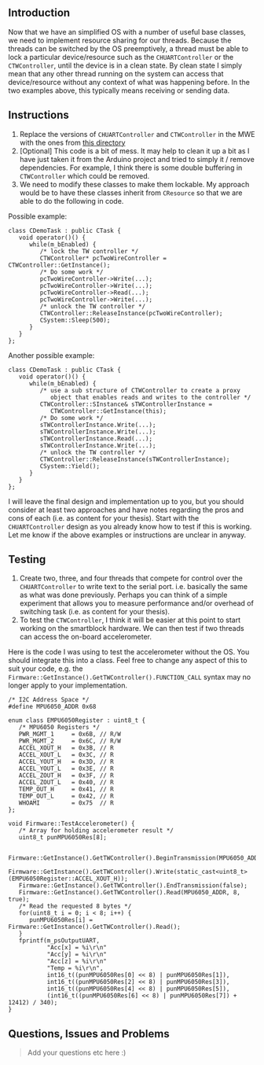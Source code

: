 ## Introduction
Now that we have an simplified OS with a number of useful base classes, we need to implement resource sharing for our threads. Because the threads can be switched by the OS preemptively, a thread must be able to lock a particular device/resource such as the `CHUARTController` or the `CTWController`, until the device is in a clean state. By clean state I simply mean that any other thread running on the system can access that device/resource without any context of what was happening before. In the two examples above, this typically means receiving or sending data.

## Instructions
1. Replace the versions of `CHUARTController` and `CTWController` in the MWE with the ones from [this directory](../code/updated-controllers)
2. [Optional] This code is a bit of mess. It may help to clean it up a bit as I have just taken it from the Arduino project and tried to simply it / remove dependencies. For example, I think there is some double buffering in `CTWController` which could be removed.
3. We need to modify these classes to make them lockable. My approach would be to have these classes inherit from `CResource` so that we are able to do the following in code.
	
Possible example:
	
	class CDemoTask : public CTask {
	   void operator()() {
	      while(m_bEnabled) {
	         /* lock the TW controller */
	         CTWController* pcTwoWireController = CTWController::GetInstance();
	         /* Do some work */         
	         pcTwoWireController->Write(...);
	         pcTwoWireController->Write(...);
	         pcTwoWireController->Read(...);
	         pcTwoWireController->Write(...);
	         /* unlock the TW controller */
	         CTWController::ReleaseInstance(pcTwoWireController);
	         CSystem::Sleep(500);
	      }     
	   }
	};
	
Another possible example:
	
	class CDemoTask : public CTask {
	   void operator()() {
	      while(m_bEnabled) {
	         /* use a sub structure of CTWController to create a proxy 
	            object that enables reads and writes to the controller */
	         CTWController::SInstance& sTWControllerInstance = 
	            CTWController::GetInstance(this);
	         /* Do some work */         
	         sTWControllerInstance.Write(...);
	         sTWControllerInstance.Write(...);
	         sTWControllerInstance.Read(...);
	         sTWControllerInstance.Write(...);
	         /* unlock the TW controller */
	         CTWController::ReleaseInstance(sTWControllerInstance);
	         CSystem::Yield();
	      }     
	   }
	};
	
I will leave the final design and implementation up to you, but you should consider at least two approaches and have notes regarding the pros and cons of each (i.e. as content for your thesis). Start with the `CHUARTController` design as you already know how to test if this is working. Let me know if the above examples or instructions are unclear in anyway.

## Testing
1. Create two, three, and four threads that compete for control over the `CHUARTController` to write text to the serial port. i.e. basically the same as what was done previously. Perhaps you can think of a simple experiment that allows you to measure performance and/or overhead of switching task (i.e. as content for your thesis).
2. To test the `CTWController`, I think it will be easier at this point to start working on the smartblock hardware. We can then test if two threads can access the on-board accelerometer.

Here is the code I was using to test the accelerometer without the OS. You should integrate this into a class. Feel free to change any aspect of this to suit your code, e.g. the
`Firmware::GetInstance().GetTWController().FUNCTION_CALL`
syntax may no longer apply to your implementation.
	
	/* I2C Address Space */
	#define MPU6050_ADDR 0x68
	
	enum class EMPU6050Register : uint8_t {
	   /* MPU6050 Registers */
	   PWR_MGMT_1     = 0x6B, // R/W
	   PWR_MGMT_2     = 0x6C, // R/W
	   ACCEL_XOUT_H   = 0x3B, // R  
	   ACCEL_XOUT_L   = 0x3C, // R  
	   ACCEL_YOUT_H   = 0x3D, // R  
	   ACCEL_YOUT_L   = 0x3E, // R  
	   ACCEL_ZOUT_H   = 0x3F, // R  
	   ACCEL_ZOUT_L   = 0x40, // R  
	   TEMP_OUT_H     = 0x41, // R  
	   TEMP_OUT_L     = 0x42, // R  
	   WHOAMI         = 0x75  // R
	};
		
	void Firmware::TestAccelerometer() {
	   /* Array for holding accelerometer result */
	   uint8_t punMPU6050Res[8];
	
	   Firmware::GetInstance().GetTWController().BeginTransmission(MPU6050_ADDR);
	   Firmware::GetInstance().GetTWController().Write(static_cast<uint8_t>(EMPU6050Register::ACCEL_XOUT_H));
	   Firmware::GetInstance().GetTWController().EndTransmission(false);
	   Firmware::GetInstance().GetTWController().Read(MPU6050_ADDR, 8, true);
	   /* Read the requested 8 bytes */
	   for(uint8_t i = 0; i < 8; i++) {
	      punMPU6050Res[i] = Firmware::GetInstance().GetTWController().Read();
	   }
	   fprintf(m_psOutputUART, 
	           "Acc[x] = %i\r\n"
	           "Acc[y] = %i\r\n"
	           "Acc[z] = %i\r\n"
	           "Temp = %i\r\n",
	           int16_t((punMPU6050Res[0] << 8) | punMPU6050Res[1]),
	           int16_t((punMPU6050Res[2] << 8) | punMPU6050Res[3]),
	           int16_t((punMPU6050Res[4] << 8) | punMPU6050Res[5]),
	           (int16_t((punMPU6050Res[6] << 8) | punMPU6050Res[7]) + 12412) / 340);  
	}
	
## Questions, Issues and Problems

> Add your questions etc here :)
